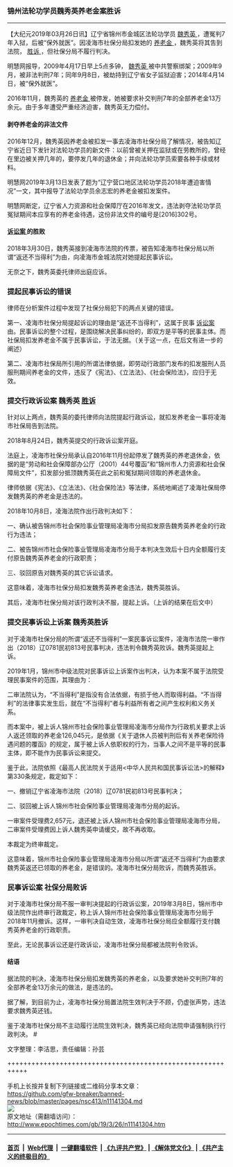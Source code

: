 ### 锦州法轮功学员魏秀英养老金案胜诉
------------------------

<p>
 【大纪元2019年03月26日讯】辽宁省锦州市金城区法轮功学员
 <a href="http://www.epochtimes.com/gb/tag/%E9%AD%8F%E7%A7%80%E8%8B%B1.html">
  魏秀英
 </a>
 ，遭冤判7年入狱，后被“保外就医”。因凌海市社保分局扣发她的
 <a href="http://www.epochtimes.com/gb/tag/%E5%85%BB%E8%80%81%E9%87%91.html">
  养老金
 </a>
 ，魏秀英将其吿到法院，
 <a href="http://www.epochtimes.com/gb/tag/%E8%83%9C%E8%AF%89.html">
  胜诉
 </a>
 ，但社保分局不履行判决。
</p>
<p>
 明慧网报导，2009年4月17日早上5点多钟，
 <a href="http://www.epochtimes.com/gb/tag/%E9%AD%8F%E7%A7%80%E8%8B%B1.html">
  魏秀英
 </a>
 被中共警察绑架；2009年9月，被非法判刑7年；同年9月8日，被劫持到辽宁省女子监狱迫害；2014年4月14日，被“保外就医”。
</p>
<p>
 2016年11月，魏秀英的
 <a href="http://www.epochtimes.com/gb/tag/%E5%85%BB%E8%80%81%E9%87%91.html">
  养老金
 </a>
 被停发，她被要求补交判刑7年的全部养老金13万余元。由于多年遭受严重经济迫害，魏秀英无力偿付。
</p>
<h4>
 剥夺养老金的非法文件
</h4>
<p>
 2016年12月，魏秀英因养老金被扣发一事去凌海市社保分局了解情况，被告知辽宁省近日下发针对法轮功学员的新文件：以前曾被关押在监狱或在劳教所的，曾经在里边被关押几年的，要停发几年的退休金；并向法轮功学员索要各种手续或材料。
</p>
<p>
 明慧网2019年3月13日发表了题为“辽宁营口地区法轮功学员2018年遭迫害情况”一文，其中报导了法轮功学员余志宏的养老金被扣发案件。
</p>
<p>
 明慧网断定，辽宁省人力资源和社会保障厅在2016年发文，违法剥夺法轮功学员冤狱期间本应享有的养老金待遇，这份非法文件的编号是[2016]302号。
</p>
<h4>
 <a href="http://www.epochtimes.com/gb/tag/%E8%AF%89%E8%AE%BC%E6%A1%88.html">
  诉讼案
 </a>
 的胜败
</h4>
<p>
 2018年3月30日，魏秀英接到凌海市法院的传票，被告知凌海市社保分局以所谓“返还不当得利”为由，向凌海市金城法院对她提起民事诉讼。
</p>
<p>
 无奈之下，魏秀英委托律师出庭应诉。
</p>
<h3>
 提起民事诉讼的错误
</h3>
<p>
 律师在分析案件过程中发现了社保分局犯下的两点关键的错误。
</p>
<p>
 第一、凌海市社保分局提起诉讼的理由是“返还不当得利”，这属于民事
 <a href="http://www.epochtimes.com/gb/tag/%E8%AF%89%E8%AE%BC%E6%A1%88.html">
  诉讼案
 </a>
 由。民事诉讼的整个过程，是围绕解决民事纠纷的，即双方是平等的民事主体。而社保局扣发养老金不属于民事诉讼，于法无据。（关于这一点，在后文有进一步的阐述）
</p>
<p>
 第二、凌海市社保局所引用的所谓法律依据，即劳动行政部门发布的扣发服刑人员服刑期间养老金的文件，违反了《宪法》、《立法法》、《社会保险法》，应归于无效。
</p>
<h3>
 提交行政诉讼案 魏秀英
 <a href="http://www.epochtimes.com/gb/tag/%E8%83%9C%E8%AF%89.html">
  胜诉
 </a>
</h3>
<p>
 针对以上两点，魏秀英的委托律师向法院提起行政诉讼，就扣发养老金一事将凌海市社保局告到法院。
</p>
<p>
 2018年8月24日，魏秀英提交的行政诉讼案开庭。
</p>
<p>
 法庭上，凌海市社保分局承认自2016年11月份起停发了魏秀英的养老退休金，依据的是“劳动和社会保障部办公厅（2001）44号覆函”和“锦州市人力资源和社会保障局文件”，扣发部分抵顶魏秀英在此之前和冤狱期间领取的养老退休金。
</p>
<p>
 律师依据《宪法》、《立法法》、《社会保险法》等法律，系统地阐述了凌海社保局停发魏秀英的养老金是违法的。
</p>
<p>
 2018年10月8日，凌海法院作出行政判决如下：
</p>
<p>
 一、确认被告锦州市社会保险事业管理局凌海市分局扣发原告魏秀英养老金的行政行为违法；
</p>
<p>
 二、被告锦州市社会保险事业管理局凌海市分局于本判决生效后十日内全额履行支付原告魏秀英养老金的行政职责；
</p>
<p>
 三、驳回原告对魏秀英的其它诉讼请求。
</p>
<p>
 这意味着，凌海市社保分局扣发魏秀英养老金违法，魏秀英胜诉。
</p>
<p>
 其后，凌海市社保分局对该行政判决不服，提起上诉。（上诉的结果在后文中）
</p>
<h3>
 提交民事诉讼上诉案 魏秀英胜诉
</h3>
<p>
 对于凌海市社保分局的所谓“返还不当得利”一案民事诉讼案件，凌海市法院一审作出（2018）辽0781民初813号民事判决，违法判令魏秀英败诉。魏秀英提起上诉。
</p>
<p>
 2019年1月，锦州市中级法院对民事诉讼上诉案作出判决，认为本案不属于法院受理民事案件的范围，其理由为：
</p>
<p>
 二审法院认为，“不当得利”是指没有合法依据，有损于他人而取得利益。“不当得利”的法律事实发生后，就在“不当得利”者与利益所有者之间产生权利和义务关系。
</p>
<p>
 而本案中，被上诉人锦州市社会保险事业管理局凌海市分局作为行政机关要求上诉人返还领取的养老金126,045元，是依据《关于退休人员被判刑后有关养老保险待遇问题的覆函》的规定，属于被上诉人依职权的行为，当事人之间不是平等的民事主体，即不能作为民事诉讼来提交。
</p>
<p>
 鉴于此，法院依照《最高人民法院关于适用&lt;中华人民共和国民事诉讼法&gt;的解释》第330条规定，裁定如下：
</p>
<p>
 一、撤销辽宁省凌海市法院（2018）辽0781民初813号民事判决；
</p>
<p>
 二、驳回被上诉人锦州市社会保险事业管理局凌海市分局的起诉。
</p>
<p>
 一审案件受理费2,657元，退还被上诉人锦州市社会保险事业管理局凌海市分局，二审案件受理费因上诉人魏秀英申请缓交，故不再收取。
</p>
<p>
 本裁定为终审裁定。
</p>
<p>
 这意味着，锦州市社会保险事业管理局凌海市分局以所谓“返还不当得利”为由要求魏秀英返还已领取的养老金，是错误的。凌海市社保分局败诉，而魏秀英胜诉。
</p>
<h3>
 民事诉讼案 社保分局败诉
</h3>
<p>
 对于凌海市社保分局不服一审判决提起的行政诉讼案，2019年3月8日，锦州市中级法院作出终审行政裁定，称上诉人锦州市社会保险事业管理局凌海市分局于2018年11月撤诉。这样，一审判决自动生效，凌海市社保分局应全额履行支付魏秀英养老金的行政职责。
</p>
<p>
 至此，无论民事诉讼还是行政诉讼，凌海市社保分局都被法院判令败诉。
</p>
<h4>
 结语
</h4>
<p>
 据法院的判决，凌海市社保分局扣发魏秀英的养老金，以及要求她补交判刑7年的全部养老金13万余元的做法，是违法的。
</p>
<p>
 据了解，到目前为止，凌海市社保分局置法院生效判决于不顾，仍虚张声势，违法要求魏秀英还钱。
</p>
<p>
 鉴于凌海市社保分局不主动履行法院生效判决，魏秀英已经向法院申请强制执行行政判决。 #
</p>
<p>
 文字整理：李洁思，责任编辑：孙芸
</p>

+++++++++++++++++++++++++++++++++++++++++++++++++++++++++++<br/><br/>
手机上长按并复制下列链接或二维码分享本文章：<br/>
https://github.com/gfw-breaker/banned-news/blob/master/pages/nsc413/n11141304.md <br/>
<a href='https://github.com/gfw-breaker/banned-news/blob/master/pages/nsc413/n11141304.md'><img src='https://github.com/gfw-breaker/banned-news/blob/master/pages/nsc413/n11141304.md.png'/></a> <br/>
原文地址（需翻墙访问）：http://www.epochtimes.com/gb/19/3/26/n11141304.htm


------------------------
#### [首页](https://github.com/gfw-breaker/banned-news/blob/master/README.md) &nbsp;|&nbsp; [Web代理](https://github.com/labour-camp/helloworld) &nbsp;|&nbsp; [一键翻墙软件](https://github.com/gfw-breaker/nogfw/blob/master/README.md) &nbsp;| [《九评共产党》](https://github.com/gfw-breaker/9ping.md/blob/master/README.md#九评之一评共产党是什么) | [《解体党文化》](https://github.com/gfw-breaker/jtdwh.md/blob/master/README.md) | [《共产主义的终极目的》](https://github.com/gfw-breaker/gczydzjmd.md/blob/master/README.md)

